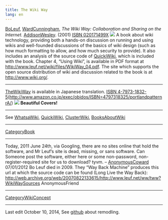 ```yaml
---
title: The Wiki Way
lang: en
---
```


[BoLeuf], [WardCunningham], *The Wiki Way: Collaboration and Sharing on the Internet.* [AddisonWesley]. (2001) [ISBN 020171499X] ![][1] A book about wiki technology, providing both a hands-on discussion on running and using wikis and well-founded discussions of the basics of wiki design (such as how much formatting to allow, and how much security to provide). It also includes an analysis of the source code of [QuickiWiki], which is included with the book. Chapter 4, “Using Wiki”, is available in PDF format at <http://www.leuf.net/wiki/files/WikiWay_04.pdf>. The site which supports the open source distribution of wiki and discussion related to the book is at <http://www.wiki.org/>.

------------------------------------------------------------------------

[TheWikiWay] is available in Japanese translation. [ISBN 4-7973-1832-5][](<http://www.amazon.co.jp/exec/obidos/ISBN=4797318325/portlandpatternrA/>) ![][2] **Beautiful Covers!**

------------------------------------------------------------------------

See [WhatsaWiki], [QuickiWiki], [ClusterWiki], [BooksAboutWiki]

------------------------------------------------------------------------

[CategoryBook]

------------------------------------------------------------------------

Today, 2011 June 24th, via Googling, there are no sites online that hold the software, and Mr Leuf’s site is dead, missing, or sans software. Can Someone post the software, either here or some non-password, non-register-required site for us to download? tyvm. – [AnonymousCoward] 07/01/2012 Bo Leuf died in 2009. They “Way Back Machine” produces this url at which the source code can be found (Long Live the Way Back): <http://web.archive.org/web/20070822133615/http://www.leuf.net/ww/tww?WikiWaySources> AnonymousFriend

------------------------------------------------------------------------

[CategoryWikiConcept]

------------------------------------------------------------------------

Last edit October 10, 2014, See [github] about remodling.

  [BoLeuf]: http://wiki.c2.com/?BoLeuf
  [WardCunningham]: http://wiki.c2.com/?WardCunningham
  [AddisonWesley]: http://wiki.c2.com/?AddisonWesley
  [ISBN 020171499X]: http://www.amazon.com/exec/obidos/ISBN=020171499X/portlandpatternrA/
  [1]: http://images.amazon.com/images/P/020171499X.01.LZZZZZZZ.jpg
  [QuickiWiki]: http://wiki.c2.com/?QuickiWiki
  [TheWikiWay]: http://wiki.c2.com/?TheWikiWay
  [ISBN 4-7973-1832-5]: http://www.amazon.com/exec/obidos/ISBN=4797318325/portlandpatternrA/
  [2]: http://images-jp.amazon.com/images/P/4797318325.09.LZZZZZZZ.jpg
  [WhatsaWiki]: http://wiki.c2.com/?WhatsaWiki
  [ClusterWiki]: http://wiki.c2.com/?ClusterWiki
  [BooksAboutWiki]: http://wiki.c2.com/?BooksAboutWiki
  [CategoryBook]: http://wiki.c2.com/?CategoryBook
  [AnonymousCoward]: http://wiki.c2.com/?AnonymousCoward
  [CategoryWikiConcept]: http://wiki.c2.com/?CategoryWikiConcept
  [github]: https://github.com/WardCunningham/remodeling
